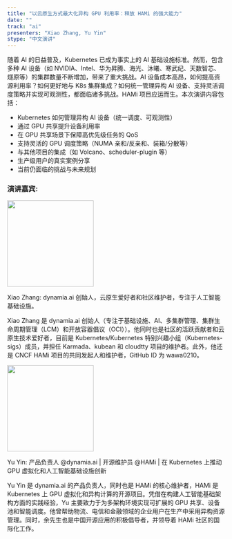 ```yaml
---
title: "以云原生方式最大化异构 GPU 利用率：释放 HAMi 的强大能力"
date: ""
track: "ai"
presenters: "Xiao Zhang, Yu Yin"
stype: "中文演讲"
---
```


随着 AI 的日益普及，Kubernetes 已成为事实上的 AI 基础设施标准。然而，包含多种 AI 设备（如 NVIDIA、Intel、华为昇腾、海光、沐曦、寒武纪、天数智芯、燧原等）的集群数量不断增加，带来了重大挑战。AI 设备成本高昂，如何提高资源利用率？如何更好地与 K8s 集群集成？如何统一管理异构 AI 设备、支持灵活调度策略并实现可观测性，都面临诸多挑战。HAMi 项目应运而生。本次演讲内容包括：

* Kubernetes 如何管理异构 AI 设备（统一调度、可观测性）
* 通过 GPU 共享提升设备利用率
* 在 GPU 共享场景下保障高优先级任务的 QoS
* 支持灵活的 GPU 调度策略（NUMA 亲和/反亲和、装箱/分散等）
* 与其他项目的集成（如 Volcano、scheduler-plugin 等）
* 生产级用户的真实案例分享
* 当前仍面临的挑战与未来规划

### 演讲嘉宾:

<img src="https://sessionize.com/image/ba4c-400o400o1-aQkkJnGFb2q1dDCRQJbrP8.jpg" width="200" />

Xiao Zhang: dynamia.ai 创始人，云原生爱好者和社区维护者，专注于人工智能基础设施。

Xiao Zhang 是 dynamia.ai 创始人（专注于基础设施、AI、多集群管理、集群生命周期管理（LCM）和开放容器倡议（OCI））。他同时也是社区的活跃贡献者和云原生技术爱好者，目前是 Kubernetes/Kubernetes 特别兴趣小组（Kubernetes-sigs）成员，并担任 Karmada、kubean 和 cloudtty 项目的维护者。此外，他还是 CNCF HAMi 项目的共同发起人和维护者，GitHub ID 为 wawa0210。

<img src="https://sessionize.com/image/d61d-400o400o1-T8JsLyci7bT7mC4kWEwfMw.jpg" width="200" /><br/>

Yu Yin: 产品负责人 @dynamia.ai | 开源维护员 @HAMi | 在 Kubernetes 上推动 GPU 虚拟化和人工智能基础设施创新

Yu Yin 是 dynamia.ai 的产品负责人，同时也是 HAMi 的核心维护者，HAMi 是 Kubernetes 上 GPU 虚拟化和异构计算的开源项目。凭借在构建人工智能基础架构方面的实践经验，Yu 主要致力于为多架构环境实现可扩展的 GPU 共享、设备池和智能调度。他曾帮助物流、电信和金融领域的企业用户在生产中采用异构资源管理。同时，余先生也是中国开源应用的积极倡导者，并领导着 HAMi 社区的国际化工作。
